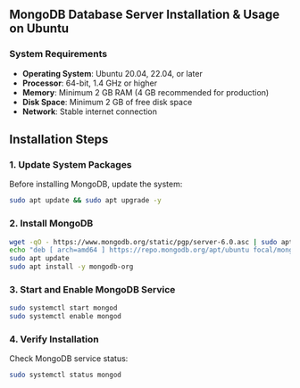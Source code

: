 ## MongoDB Database Server Installation & Usage on Ubuntu

### **System Requirements**

- **Operating System**: Ubuntu 20.04, 22.04, or later
- **Processor**: 64-bit, 1.4 GHz or higher
- **Memory**: Minimum 2 GB RAM (4 GB recommended for production)
- **Disk Space**: Minimum 2 GB of free disk space
- **Network**: Stable internet connection


## **Installation Steps**

### **1. Update System Packages**
Before installing MongoDB, update the system:

```bash
sudo apt update && sudo apt upgrade -y
```

### **2. Install MongoDB**
```bash
wget -qO - https://www.mongodb.org/static/pgp/server-6.0.asc | sudo apt-key add -
echo "deb [ arch=amd64 ] https://repo.mongodb.org/apt/ubuntu focal/mongodb-org/6.0 multiverse" | sudo tee /etc/apt/sources.list.d/mongodb-org-6.0.list
sudo apt update
sudo apt install -y mongodb-org
```

### **3. Start and Enable MongoDB Service**
```bash
sudo systemctl start mongod
sudo systemctl enable mongod
```

### **4. Verify Installation**
Check MongoDB service status:
```bash
sudo systemctl status mongod
```